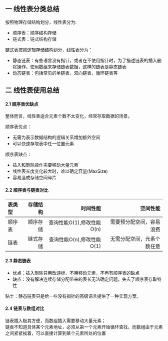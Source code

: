 ## 一 线性表分类总结

按照物理存储结构划分，线性表分为:
- 顺序表：顺序结构存储
- 链式表：链式结构存储

链式表按照逻辑存储结构划分，线性表分为：
- 静态链表：有些语言没有指针，或者在不使用指针时，为了描述链表的插入删除操作，使用数组来存储链表数据，这样的链表是静态链表
- 动态链表：包括常见的单链表，双向链表，循环链表等

## 二 线性表使用总结

#### 2.1 顺序表优缺点

整体而言，线性表适合元素个数不太变化，经常存取数据的场景。  

顺序表优点：
- 无需为表示数据结构的逻辑关系增加额外空间
- 可以快速存取表中任一位置元素

顺序表缺点：
- 插入和删除操作需要移动大量元素
- 线性表长度变化较大时，难以确定容量(MaxSize)
- 容易造成存储空间碎片

#### 2.2 顺序表与链表对比

| 表类型 | 存储结构 |  时间性能 | 空间性能 | 
| :------| ------: | ------: | ------: | 
| 顺序表 | 顺序存储 | 查询性能O(1),修改性能O(n) | 需要预分配空间，容易浪费 |
| 链表 | 链式存储 | 查询性能O(n),修改性能O(1) | 无需分配空间，元素个数任意 |

#### 2.3 静态链表

- 优点：插入删除只用改游标，不用移动元素，不再有顺序表的缺点
- 缺点：没有解决连续存储分配带来的表长无法确定问题，失去了顺序表存取特性

贴士：静态链表只是给一些没有指针的高级语言提供了一种实现方案。  

#### 2.4 链表与数组对比

链表插入极其方便，而数组插入需要移动大量元素；  
链表不知道具体某个元素地址，必须从第一个元素开始循环查找，而数组由于元素之间紧紧挨着，可以直接计算到某个元素所处的位置
